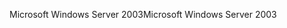 <span data-ttu-id="e9d57-101">Microsoft Windows Server 2003</span><span class="sxs-lookup"><span data-stu-id="e9d57-101">Microsoft Windows Server 2003</span></span>